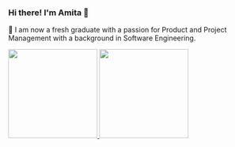 ### Hi there! I'm Amita 👋

🌱 I am now a fresh graduate with a passion for Product and Project Management with a background in Software Engineering.

<p align="left">
  <a href="https://github.com/womenincode">
     <img height="180em" src="https://github-readme-stats-eight-theta.vercel.app/api?username=womenincode&show_icons=true&theme=algolia&include_all_commits=true&count_private=true"/>
      <img height="180em" src="https://github-readme-stats-eight-theta.vercel.app/api/top-langs/?username=womenincode&layout=compact&langs_count=8&theme=algolia"/>
  </a>
</p>

